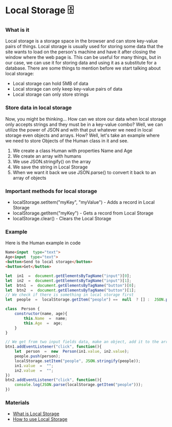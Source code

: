 # Local Storage 🗄

### What is it

Local storage is a storage space in the browser and can store key-value pairs of things. Local storage is usually used for storing some data that the site wants to load on the person's machine and have it after closing the window where the web page is. This can be useful for many things, but in our case, we can use it for storing data and using it as a substitute for a database. There are some things to mention before we start talking about local storage:
* Local storage can hold 5MB of data
* Local storage can only keep key-value pairs of data
* Local storage can only store strings

### Store data in local storage

Now, you might be thinking... How can we store our data when local storage only accepts strings and they must be in a key-value combo? Well, we can utilize the power of JSON and with that put whatever we need in local storage even objects and arrays. How? Well, let's take an example where we need to store Objects of the Human class in it and see.

1. We create a class Human with properties Name and Age
2. We create an array with humans
3. We use JSON.stringify() on the array
4. We save the string in Local Storage
5. When we want it back we use JSON.parse() to convert it back to an array of objects

### Important methods for local storage

* localStorage.setItem("myKey", "myValue") - Adds a record in Local Storage
* localStorage.getItem("myKey") - Gets a record from Local Storage
* localStorage.clear() - Clears the Local Storage

### Example

Here is the Human example in code
```html
Name<input  type="text">
Age<input  type="text">
<button>Send to local storage</button>
<button>Get</button>
```

```javascript
let  in1  =  document.getElementsByTagName("input")[0];
let  in2  =  document.getElementsByTagName("input")[1];
let  btn1  =  document.getElementsByTagName("button")[0];
let  btn2  =  document.getElementsByTagName("button")[1];
// We check if there is something in local storage first
let  people  =  localStorage.getItem("people") ==  null  ? [] :  JSON.parse(localStorage.getItem("people"));

class  Person {
	constructor(name, age){
		this.Name  =  name;
		this.Age  =  age;
	}
}

// We get from two input fields data, make an object, add it to the array and save the array back in localStorage
btn1.addEventListener("click", function(){
	let  person  =  new  Person(in1.value, in2.value);
	people.push(person);
	localStorage.setItem("people", JSON.stringify(people));
	in1.value  =  "";
	in2.value  =  "";
})
btn2.addEventListener("click", function(){
	console.log(JSON.parse(localStorage.getItem("people")));
})
```

### Materials

* [What is Local Storage](https://www.smashingmagazine.com/2010/10/local-storage-and-how-to-use-it/)
* [How to use Local Storage](https://www.taniarascia.com/how-to-use-local-storage-with-javascript/)
